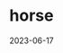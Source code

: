 ---
title: "horse"
type: mammal
date: 2023-06-17
hashtag: horse
related:
  - unicorn
tags:
  - mammal
  - animal
type-of:
  - mammal
---
